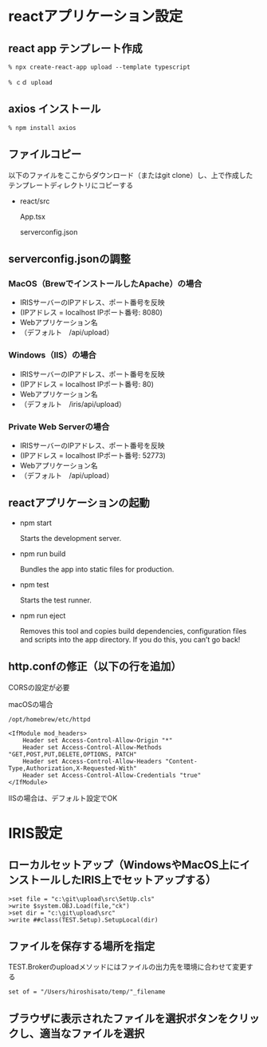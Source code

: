 # reactアプリケーション設定

## react app テンプレート作成

```% npx create-react-app upload --template typescript```

```% ｃｄ upload```

## axios インストール

```% npm install axios```

## ファイルコピー

以下のファイルをここからダウンロード（またはgit clone）し、上で作成したテンプレートディレクトリにコピーする

- react/src

  App.tsx

  serverconfig.json
   
## serverconfig.jsonの調整

### MacOS（BrewでインストールしたApache）の場合

 - IRISサーバーのIPアドレス、ポート番号を反映
 - (IPアドレス = localhost IPポート番号: 8080)
 - Webアプリケーション名
 - （デフォルト　/api/upload）

### Windows（IIS）の場合

 - IRISサーバーのIPアドレス、ポート番号を反映
 - (IPアドレス = localhost IPポート番号: 80)
 - Webアプリケーション名
 - （デフォルト　/iris/api/upload）

### Private Web Serverの場合

 - IRISサーバーのIPアドレス、ポート番号を反映
 - (IPアドレス = localhost IPポート番号: 52773)
 - Webアプリケーション名
 - （デフォルト　/api/upload）

## reactアプリケーションの起動

- npm start

    Starts the development server.

- npm run build

    Bundles the app into static files for production.

- npm test

    Starts the test runner.

- npm run eject

    Removes this tool and copies build dependencies, configuration files
    and scripts into the app directory. If you do this, you can’t go back!

## http.confの修正（以下の行を追加）

CORSの設定が必要

macOSの場合

```
/opt/homebrew/etc/httpd
```

```
<IfModule mod_headers>
    Header set Access-Control-Allow-Origin "*"
    Header set Access-Control-Allow-Methods "GET,POST,PUT,DELETE,OPTIONS, PATCH"
    Header set Access-Control-Allow-Headers "Content-Type,Authorization,X-Requested-With"
    Header set Access-Control-Allow-Credentials "true"
</IfModule>
```

IISの場合は、デフォルト設定でOK

# IRIS設定


## ローカルセットアップ（WindowsやMacOS上にインストールしたIRIS上でセットアップする）

```
>set file = "c:\git\upload\src\SetUp.cls"
>write $system.OBJ.Load(file,"ck")
>set dir = "c:\git\upload\src"
>write ##class(TEST.Setup).SetupLocal(dir)
```

## ファイルを保存する場所を指定

TEST.Brokerのuploadメソッドにはファイルの出力先を環境に合わせて変更する

`set of = "/Users/hiroshisato/temp/"_filename`
## ブラウザに表示されたファイルを選択ボタンをクリックし、適当なファイルを選択
